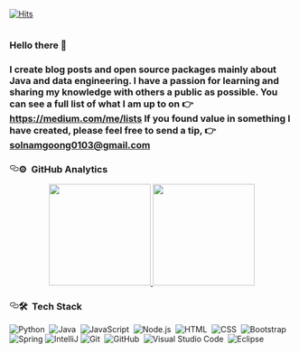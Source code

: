 <a href="https://github.com/solnamgung"><img src="https://camo.githubusercontent.com/3d30f267f0f20f873ac3fe15cc88ebd7fcfae78c82c1e3a89483d2c470a6a018/68747470733a2f2f686974732e736565796f756661726d2e636f6d2f6170692f636f756e742f696e63722f62616467652e7376673f75726c3d68747470732533412532462532466769746875622e636f6d253246676d61726f6269616e612532466869742d636f756e74657226636f756e745f62673d253233464639434231267469746c655f62673d2532333431363036432669636f6e3d2669636f6e5f636f6c6f723d253233453745374537267469746c653d6869747326656467655f666c61743d66616c7365" alt="Hits" data-canonical-src="https://hits.seeyoufarm.com/api/count/incr/badge.svg?url=https%3A%2F%2Fgithub.com%2Fgmarobiana%2Fhit-counter&amp;count_bg=%23FF9CB1&amp;title_bg=%2341606C&amp;icon=&amp;icon_color=%23E7E7E7&amp;title=hits&amp;edge_flat=false" style="max-width: 100%;"></a>

<a target="_blank" rel="noopener noreferrer nofollow" href="https://camo.githubusercontent.com/76804cee86d6bcd2813798341f9214ba434c4a3933e9427b7b8f88e1b80281ad/68747470733a2f2f696d672e736869656c64732e696f2f6769746875622f666f6c6c6f776572732f6d61726f6269616e613f7374796c653d736f6369616c"><img src="https://camo.githubusercontent.com/76804cee86d6bcd2813798341f9214ba434c4a3933e9427b7b8f88e1b80281ad/68747470733a2f2f696d672e736869656c64732e696f2f6769746875622f666f6c6c6f776572732f6d61726f6269616e613f7374796c653d736f6369616c" alt="" data-canonical-src="https://img.shields.io/github/followers/solnamgung?style=social" style="max-width: 100%;"></a>

<h3>Hello there 👋<h3>

I create blog posts and open source packages mainly about Java and data engineering. 
I have a passion for learning and sharing my knowledge with others a public as possible. 
You can see a full list of what I am up to on 👉 https://medium.com/me/lists
If you found value in something I have created, please feel free to send a tip, 👉 solnamgoong0103@gmail.com


<h3 id="️--github-analytics" style="position:relative;"><a href="#%EF%B8%8F--github-analytics" aria-label="️  github analytics permalink" class="anchor before"><svg aria-hidden="true" focusable="false" height="16" version="1.1" viewBox="0 0 16 16" width="16"><path fill-rule="evenodd" d="M4 9h1v1H4c-1.5 0-3-1.69-3-3.5S2.55 3 4 3h4c1.45 0 3 1.69 3 3.5 0 1.41-.91 2.72-2 3.25V8.59c.58-.45 1-1.27 1-2.09C10 5.22 8.98 4 8 4H4c-.98 0-2 1.22-2 2.5S3 9 4 9zm9-3h-1v1h1c1 0 2 1.22 2 2.5S13.98 12 13 12H9c-.98 0-2-1.22-2-2.5 0-.83.42-1.64 1-2.09V6.25c-1.09.53-2 1.84-2 3.25C6 11.31 7.55 13 9 13h4c1.45 0 3-1.69 3-3.5S14.5 6 13 6z"></path></svg></a>⚙️ &nbsp;GitHub Analytics</h3>
<p align="center">
<a href="https://github.com/AVS1508">
  <img height="180em" src="https://github-readme-stats-eight-theta.vercel.app/api?username=solnamgung&amp;show_icons=true&amp;theme=vue-dark&amp;include_all_commits=true&amp;count_private=true">
  <img height="180em" src="https://github-readme-stats-eight-theta.vercel.app/api/top-langs/?username=AVS1508&amp;layout=compact&amp;exclude_lang=java+r&amp;theme=vue-dark">
</a>
</p>


<h3 id="--tech-stack" style="position:relative;"><a href="#--tech-stack" aria-label="  tech stack permalink" class="anchor before"><svg aria-hidden="true" focusable="false" height="16" version="1.1" viewBox="0 0 16 16" width="16"><path fill-rule="evenodd" d="M4 9h1v1H4c-1.5 0-3-1.69-3-3.5S2.55 3 4 3h4c1.45 0 3 1.69 3 3.5 0 1.41-.91 2.72-2 3.25V8.59c.58-.45 1-1.27 1-2.09C10 5.22 8.98 4 8 4H4c-.98 0-2 1.22-2 2.5S3 9 4 9zm9-3h-1v1h1c1 0 2 1.22 2 2.5S13.98 12 13 12H9c-.98 0-2-1.22-2-2.5 0-.83.42-1.64 1-2.09V6.25c-1.09.53-2 1.84-2 3.25C6 11.31 7.55 13 9 13h4c1.45 0 3-1.69 3-3.5S14.5 6 13 6z"></path></svg></a>🛠 &nbsp;Tech Stack</h3>
<p><img src="https://img.shields.io/badge/-Python-333333?style=flat&amp;logo=python" alt="Python">&nbsp;
<img src="https://img.shields.io/badge/-Java-333333?style=flat&amp;logo=Java&amp;logoColor=FFA518" alt="Java">&nbsp;
<img src="https://img.shields.io/badge/-JavaScript-333333?style=flat&amp;logo=javascript" alt="JavaScript">&nbsp;
<img src="https://img.shields.io/badge/-Node.js-333333?style=flat&amp;logo=node.js" alt="Node.js">&nbsp;
<img src="https://img.shields.io/badge/-HTML-333333?style=flat&amp;logo=HTML5" alt="HTML">&nbsp;
<img src="https://img.shields.io/badge/-CSS-333333?style=flat&amp;logo=CSS3&amp;logoColor=1572B6" alt="CSS">&nbsp;
<img src="https://img.shields.io/badge/-Bootstrap-333333?style=flat&amp;logo=bootstrap&amp;logoColor=563D7C" alt="Bootstrap"><br>
<img src="https://img.shields.io/badge/-Spring-333333?style=flat&amp;logo=Spring-ide&amp;logoColor=2C2255" alt="Spring">
<img src="https://img.shields.io/badge/-IntelliJ-333333?style=flat&amp;logo=IntelliJ-ide&amp;logoColor=2C2255" alt="IntelliJ">
<img src="https://img.shields.io/badge/-Git-333333?style=flat&amp;logo=git" alt="Git">&nbsp;
<img src="https://img.shields.io/badge/-GitHub-333333?style=flat&amp;logo=github" alt="GitHub">&nbsp;
<img src="https://img.shields.io/badge/-Visual%20Studio%20Code-333333?style=flat&amp;logo=visual-studio-code&amp;logoColor=007ACC" alt="Visual Studio Code">&nbsp;
<img src="https://img.shields.io/badge/-Eclipse-333333?style=flat&amp;logo=eclipse-ide&amp;logoColor=2C2255" alt="Eclipse"><br>
  
